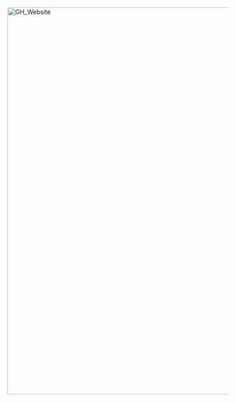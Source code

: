 
<img width="880" alt="GH_Website" src="https://github.com/biddu7/biddu7/assets/27678248/e1c83a00-1c06-4f38-9514-cb3ae355ee10">
